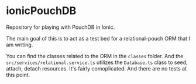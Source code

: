 # ionicPouchDB
Repository for playing with PouchDB in Ionic.

The main goal of this is to act as a test bed for a relational-pouch ORM that I am writing.

You can find the classes related to the ORM in the `classes` folder. And the `src/services/relational.service.ts` utilizes the `Database.ts` class
to seed, attach, detach resources. It's fairly comoplicated. And there are no tests at this point.
